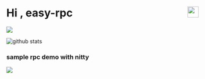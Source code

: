
<h1>Hi <img src="https://github.com/TheDudeThatCode/TheDudeThatCode/blob/master/Assets/Hi.gif" width="29px" align="right">, easy-rpc</h1> 


<img align="center" src="https://raw.githubusercontent.com/smallnest/smallnest/master/developer.gif">


![github stats](https://github-readme-stats.vercel.app/api?username=giveme0101&show_icons=true&theme=radical&hide_title=1)


### sample rpc demo with nitty

[![](https://github-readme-stats.vercel.app/api/pin/?username=giveme0101&repo=easy-rpc&theme=radical)](https://github.com/giveme0101/easy-rpc)
